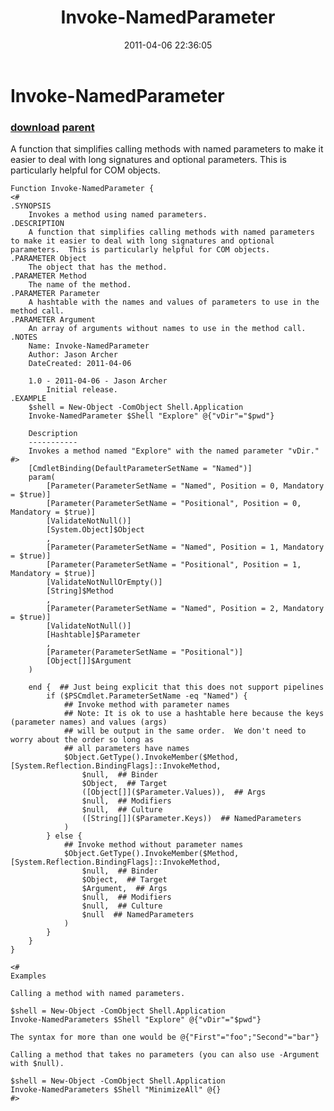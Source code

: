 ﻿---
pid:            2608
parent:         2607
children:       
poster:         JasonMArcher
title:          Invoke-NamedParameter
date:           2011-04-06 22:36:05
description:    A function that simplifies calling methods with named parameters to make it easier to deal with long signatures and optional parameters.  This is particularly helpful for COM objects.
format:         posh
---

# Invoke-NamedParameter

### [download](2608.ps1) [parent](2607.md) 

A function that simplifies calling methods with named parameters to make it easier to deal with long signatures and optional parameters.  This is particularly helpful for COM objects.

```posh
Function Invoke-NamedParameter {
<#
.SYNOPSIS
    Invokes a method using named parameters.
.DESCRIPTION
    A function that simplifies calling methods with named parameters to make it easier to deal with long signatures and optional parameters.  This is particularly helpful for COM objects.
.PARAMETER Object
    The object that has the method.
.PARAMETER Method
    The name of the method.
.PARAMETER Parameter
    A hashtable with the names and values of parameters to use in the method call.
.PARAMETER Argument
    An array of arguments without names to use in the method call.
.NOTES
    Name: Invoke-NamedParameter
    Author: Jason Archer
    DateCreated: 2011-04-06

    1.0 - 2011-04-06 - Jason Archer
        Initial release.
.EXAMPLE
    $shell = New-Object -ComObject Shell.Application
    Invoke-NamedParameter $Shell "Explore" @{"vDir"="$pwd"}

    Description
    -----------    
    Invokes a method named "Explore" with the named parameter "vDir."
#>
    [CmdletBinding(DefaultParameterSetName = "Named")]
    param(
        [Parameter(ParameterSetName = "Named", Position = 0, Mandatory = $true)]
        [Parameter(ParameterSetName = "Positional", Position = 0, Mandatory = $true)]
        [ValidateNotNull()]
        [System.Object]$Object
        ,
        [Parameter(ParameterSetName = "Named", Position = 1, Mandatory = $true)]
        [Parameter(ParameterSetName = "Positional", Position = 1, Mandatory = $true)]
        [ValidateNotNullOrEmpty()]
        [String]$Method
        ,
        [Parameter(ParameterSetName = "Named", Position = 2, Mandatory = $true)]
        [ValidateNotNull()]
        [Hashtable]$Parameter
        ,
        [Parameter(ParameterSetName = "Positional")]
        [Object[]]$Argument
    )

    end {  ## Just being explicit that this does not support pipelines
        if ($PSCmdlet.ParameterSetName -eq "Named") {
            ## Invoke method with parameter names
            ## Note: It is ok to use a hashtable here because the keys (parameter names) and values (args)
            ## will be output in the same order.  We don't need to worry about the order so long as
            ## all parameters have names
            $Object.GetType().InvokeMember($Method, [System.Reflection.BindingFlags]::InvokeMethod,
                $null,  ## Binder
                $Object,  ## Target
                ([Object[]]($Parameter.Values)),  ## Args
                $null,  ## Modifiers
                $null,  ## Culture
                ([String[]]($Parameter.Keys))  ## NamedParameters
            )
        } else {
            ## Invoke method without parameter names
            $Object.GetType().InvokeMember($Method, [System.Reflection.BindingFlags]::InvokeMethod,
                $null,  ## Binder
                $Object,  ## Target
                $Argument,  ## Args
                $null,  ## Modifiers
                $null,  ## Culture
                $null  ## NamedParameters
            )
        }
    }
}

<#
Examples

Calling a method with named parameters.

$shell = New-Object -ComObject Shell.Application
Invoke-NamedParameters $Shell "Explore" @{"vDir"="$pwd"}

The syntax for more than one would be @{"First"="foo";"Second"="bar"}

Calling a method that takes no parameters (you can also use -Argument with $null).

$shell = New-Object -ComObject Shell.Application
Invoke-NamedParameters $Shell "MinimizeAll" @{}
#>
```
